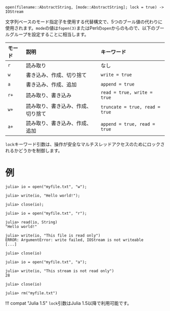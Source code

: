 ```
open(filename::AbstractString, [mode::AbstractString]; lock = true) -> IOStream
```

文字列ベースのモード指定子を使用する代替構文で、5つのブール値の代わりに使用されます。`mode`の値は`fopen(3)`またはPerlの`open`からのもので、以下のブールグループを設定することに相当します。

| モード  | 説明                | キーワード                          |
|:---- |:----------------- |:------------------------------ |
| `r`  | 読み取り              | なし                             |
| `w`  | 書き込み、作成、切り捨て      | `write = true`                 |
| `a`  | 書き込み、作成、追加        | `append = true`                |
| `r+` | 読み取り、書き込み         | `read = true, write = true`    |
| `w+` | 読み取り、書き込み、作成、切り捨て | `truncate = true, read = true` |
| `a+` | 読み取り、書き込み、作成、追加   | `append = true, read = true`   |

`lock`キーワード引数は、操作が安全なマルチスレッドアクセスのためにロックされるかどうかを制御します。

# 例

```jldoctest
julia> io = open("myfile.txt", "w");

julia> write(io, "Hello world!");

julia> close(io);

julia> io = open("myfile.txt", "r");

julia> read(io, String)
"Hello world!"

julia> write(io, "This file is read only")
ERROR: ArgumentError: write failed, IOStream is not writeable
[...]

julia> close(io)

julia> io = open("myfile.txt", "a");

julia> write(io, "This stream is not read only")
28

julia> close(io)

julia> rm("myfile.txt")
```

!!! compat "Julia 1.5"
    `lock`引数はJulia 1.5以降で利用可能です。

